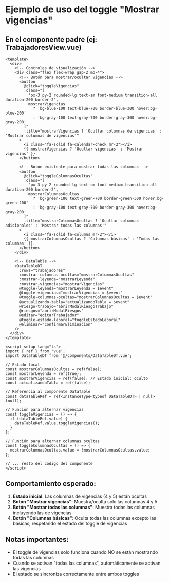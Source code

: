 # Ejemplo de uso del toggle "Mostrar vigencias"

## En el componente padre (ej: TrabajadoresView.vue)

```vue
<template>
  <div>
    <!-- Controles de visualización -->
    <div class="flex flex-wrap gap-2 mb-4">
      <!-- Botón para mostrar/ocultar vigencias -->
      <button 
        @click="toggleVigencias"
        :class="[
          'px-3 py-2 rounded-lg text-sm font-medium transition-all duration-200 border-2',
          mostrarVigencias 
            ? 'bg-blue-100 text-blue-700 border-blue-300 hover:bg-blue-200' 
            : 'bg-gray-100 text-gray-700 border-gray-300 hover:bg-gray-200'
        ]"
        :title="mostrarVigencias ? 'Ocultar columnas de vigencias' : 'Mostrar columnas de vigencias'"
      >
        <i class="fa-solid fa-calendar-check mr-2"></i>
        {{ mostrarVigencias ? 'Ocultar vigencias' : 'Mostrar vigencias' }}
      </button>

      <!-- Botón existente para mostrar todas las columnas -->
      <button 
        @click="toggleColumnasOcultas"
        :class="[
          'px-3 py-2 rounded-lg text-sm font-medium transition-all duration-200 border-2',
          mostrarColumnasOcultas 
            ? 'bg-green-100 text-green-700 border-green-300 hover:bg-green-200' 
            : 'bg-gray-100 text-gray-700 border-gray-300 hover:bg-gray-200'
        ]"
        :title="mostrarColumnasOcultas ? 'Ocultar columnas adicionales' : 'Mostrar todas las columnas'"
      >
        <i class="fa-solid fa-columns mr-2"></i>
        {{ mostrarColumnasOcultas ? 'Columnas básicas' : 'Todas las columnas' }}
      </button>
    </div>

    <!-- DataTable -->
    <DataTableDT 
      :rows="trabajadores"
      :mostrar-columnas-ocultas="mostrarColumnasOcultas"
      :mostrar-leyenda="mostrarLeyenda"
      :mostrar-vigencias="mostrarVigencias"
      @toggle-leyenda="mostrarLeyenda = $event"
      @toggle-vigencias="mostrarVigencias = $event"
      @toggle-columnas-ocultas="mostrarColumnasOcultas = $event"
      @actualizando-tabla="actualizandoTabla = $event"
      @riesgo-trabajo="abrirModalRiesgoTrabajo"
      @riesgos="abrirModalRiesgos"
      @editar="editarTrabajador"
      @toggle-estado-laboral="toggleEstadoLaboral"
      @eliminar="confirmarEliminacion"
    />
  </div>
</template>

<script setup lang="ts">
import { ref } from 'vue';
import DataTableDT from '@/components/DataTableDT.vue';

// Estado local
const mostrarColumnasOcultas = ref(false);
const mostrarLeyenda = ref(true);
const mostrarVigencias = ref(false); // Estado inicial: oculto
const actualizandoTabla = ref(false);

// Referencia al componente DataTable
const dataTableRef = ref<InstanceType<typeof DataTableDT> | null>(null);

// Función para alternar vigencias
const toggleVigencias = () => {
  if (dataTableRef.value) {
    dataTableRef.value.toggleVigencias();
  }
};

// Función para alternar columnas ocultas
const toggleColumnasOcultas = () => {
  mostrarColumnasOcultas.value = !mostrarColumnasOcultas.value;
};

// ... resto del código del componente
</script>
```

## Comportamiento esperado:

1. **Estado inicial**: Las columnas de vigencias (4 y 5) están ocultas
2. **Botón "Mostrar vigencias"**: Muestra/oculta solo las columnas 4 y 5
3. **Botón "Mostrar todas las columnas"**: Muestra todas las columnas incluyendo las de vigencias
4. **Botón "Columnas básicas"**: Oculta todas las columnas excepto las básicas, respetando el estado del toggle de vigencias

## Notas importantes:

- El toggle de vigencias solo funciona cuando NO se están mostrando todas las columnas
- Cuando se activan "todas las columnas", automáticamente se activan las vigencias
- El estado se sincroniza correctamente entre ambos toggles
